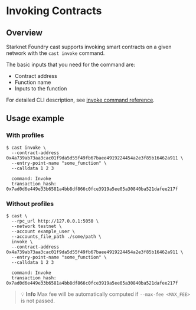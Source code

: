 # Invoking Contracts

## Overview

Starknet Foundry cast supports invoking smart contracts on a given network with the `cast invoke` command.

The basic inputs that you need for the command are:

- Contract address
- Function name
- Inputs to the function

For detailed CLI description, see [invoke command reference](../reference/cast/index.html#invoke).

## Usage example

### With profiles

```shell
$ cast invoke \
  --contract-address 0x4a739ab73aa3cac01f9da5d55f49fb67baee4919224454a2e3f85b16462a911 \
  --entry-point-name "some_function" \
  --calldata 1 2 3
  
  command: Invoke
  transaction_hash: 0x7ad0d6e449e33b6581a4bb8df866c0fce3919a5ee05a30840ba521dafee217f
```

### Without profiles

```shell
$ cast \
  --rpc_url http://127.0.0.1:5050 \
  --network testnet \
  --account example_user \
  --accounts_file_path ./some/path \
  invoke \
  --contract-address 0x4a739ab73aa3cac01f9da5d55f49fb67baee4919224454a2e3f85b16462a911 \
  --entry-point-name "some_function" \
  --calldata 1 2 3
  
  command: Invoke
  transaction_hash: 0x7ad0d6e449e33b6581a4bb8df866c0fce3919a5ee05a30840ba521dafee217f
```

> 💡 **Info**
> Max fee will be automatically computed if `--max-fee <MAX_FEE>` is not passed.
